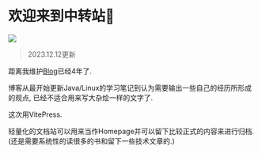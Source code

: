 # 欢迎来到中转站🙂

![](https://img.asyncx.top/images/202312131020164.png)

> 2023.12.12更新

距离我维护[Blog](https://hi.asyncx.top)已经4年了. 

博客从最开始更新Java/Linux的学习笔记到认为需要输出一些自己的经历所形成的观点, 已经不适合用来写大杂烩一样的文字了. 

这次用VitePress.<Badge type="warning" text="beta" />

轻量化的文档站可以用来当作Homepage并可以留下比较正式的内容来进行归档.(还是需要系统性的读很多的书和留下一些技术文章的.)



